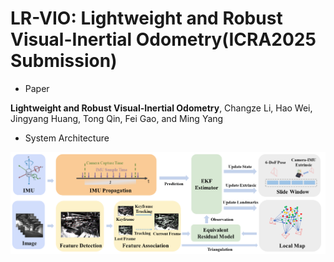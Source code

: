 # LR-VIO: Lightweight and Robust Visual-Inertial Odometry(ICRA2025 Submission)

- Paper

**Lightweight and Robust Visual-Inertial Odometry**, Changze Li, Hao Wei, Jingyang Huang, Tong Qin, Fei Gao, and Ming Yang

- System Architecture

![](./fig/vio.png)
